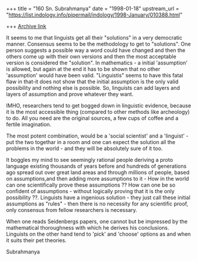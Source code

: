 +++
title = "160 Sn. Subrahmanya"
date = "1998-01-18"
upstream_url = "https://list.indology.info/pipermail/indology/1998-January/010388.html"

+++
[Archive link](https://list.indology.info/pipermail/indology/1998-January/010388.html)

It seems to me that linguists get all their "solutions" in
a very democratic manner.  Consensus seems to be the
methodology to get to "solutions".  One person suggests
a possible way a word could have changed and then the others come up with
their own versions and then the most  acceptable version is considered the
"solution".
In mathematics - a initial 'assumption' is allowed, but again at
the end it has to be shown that no other 'assumption' would have
been valid.
"Linguistis" seems to have this fatal flaw in that-it
does not show that the initial assumption is the only valid possibility
and nothing else is possible. So, linguists
can add layers and layers of assumption and prove whatever they want.

IMHO, researchers tend to get bogged down in linguistic evidence, because
it is the most accessible thing (compared to other methods
like archeology) to do. All you need are the original sources, a few cups
of coffee and a fertile imagination.

The most potent combination, would be a 'social scientist' and a
'linguist' - put the two togethar in a room and one can expect the
solution all the problems in the world - and they will be absolutely
sure of it too.

It boggles my mind to see seemingly rational
people deriving a proto language existing thousands of years before and
hundreds of generations  ago spread out
over great land areas and through millions of people, based on
assumptions,and then adding more assumptions to it -
How in the world can one scientifically prove these assumptions ??
How can one be so confident of assumptions - without logically
proving that it is the only possibility ??.
Linguists have a ingenious solution - they just call these initial
assumptions as "rules" - then there is no necessity for any scientific
proof, only consensus from fellow researchers is necessary.

When one reads Seidenbergs papers, one cannot but be impressed by the
mathematical thoroughness with which he derives his conclusions.
Linguists on the other hand tend to 'pick' and 'choose' options as and
when it suits their pet theories.

Subrahmanya



